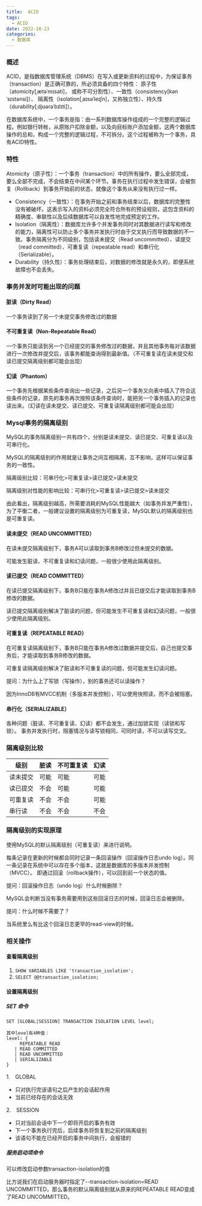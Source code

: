 ```yaml
---
title:  ACID
tags:
  - ACID
date: 2022-10-23
categories:
  - 数据库
---
```


### 概述

ACID，是指数据库管理系统（DBMS）在写入或更新资料的过程中，为保证事务（transaction）是正确可靠的，所必须具备的四个特性：
原子性（atomicity[ˌætəˈmɪsəti]， 或称不可分割性）、一致性（consistency[kənˈsɪstənsi]）、
隔离性（isolation[ˌaɪsəˈleɪʃn]，又称独立性）、持久性（durability[ˌdjʊərəˈbɪlɪti]）。

在数据库系统中，一个事务是指：由一系列数据库操作组成的一个完整的逻辑过程。例如银行转帐，从原账户扣除金额，以及向目标账户添加金额，这两个数据库操作的总和，构成一个完整的逻辑过程，不可拆分。这个过程被称为一个事务，具有ACID特性。

### 特性

Atomicity（原子性）：一个事务（transaction）中的所有操作，要么全部完成，要么全部不完成，不会结束在中间某个环节。事务在执行过程中发生错误，会被恢复（Rollback）到事务开始前的状态，就像这个事务从来没有执行过一样。

- Consistency（一致性）：在事务开始之前和事务结束以后，数据库的完整性没有被破坏。这表示写入的资料必须完全符合所有的预设规则，这包含资料的精确度、串联性以及后续数据库可以自发性地完成预定的工作。
- Isolation（隔离性）：数据库允许多个并发事务同时对其数据进行读写和修改的能力，隔离性可以防止多个事务并发执行时由于交叉执行而导致数据的不一致。事务隔离分为不同级别，包括读未提交（Read
  uncommitted）、读提交（read committed）、可重复读（repeatable read）和串行化（Serializable）。
- Durability（持久性）：事务处理结束后，对数据的修改就是永久的，即便系统故障也不会丢失。

### 事务并发时可能出现的问题

#### 脏读（Dirty Read）

一个事务读到了另一个未提交事务修改过的数据

#### 不可重复读（Non-Repeatable Read）

一个事务只能读到另一个已经提交的事务修改过的数据，并且其他事务每对该数据进行一次修改并提交后，该事务都能查询得到最新值。（不可重复读在读未提交和读已提交隔离级别都可能会出现）

#### 幻读（Phantom）

一个事务先根据某些条件查询出一些记录，之后另一个事务又向表中插入了符合这些条件的记录，原先的事务再次按照该条件查询时，能把另一个事务插入的记录也读出来。（幻读在读未提交、读已提交、可重复读隔离级别都可能会出现）

### Mysql事务的隔离级别

MySQL的事务隔离级别一共有四个，分别是读未提交、读已提交、可重复读以及可串行化。

MySQL的隔离级别的作用就是让事务之间互相隔离，互不影响，这样可以保证事务的一致性。

隔离级别比较：可串行化>可重复读>读已提交>读未提交

隔离级别对性能的影响比较：可串行化>可重复读>读已提交>读未提交

由此看出，隔离级别越高，所需要消耗的MySQL性能越大（如事务并发严重性），为了平衡二者，一般建议设置的隔离级别为可重复读，MySQL默认的隔离级别也是可重复读。

#### 读未提交（READ UNCOMMITTED）
在读未提交隔离级别下，事务A可以读取到事务B修改过但未提交的数据。

可能发生脏读、不可重复读和幻读问题，一般很少使用此隔离级别。
#### 读已提交（READ COMMITTED）
在读已提交隔离级别下，事务B只能在事务A修改过并且已提交后才能读取到事务B修改的数据。

读已提交隔离级别解决了脏读的问题，但可能发生不可重复读和幻读问题，一般很少使用此隔离级别。
#### 可重复读（REPEATABLE READ）
在可重复读隔离级别下，事务B只能在事务A修改过数据并提交后，自己也提交事务后，才能读取到事务B修改的数据。

可重复读隔离级别解决了脏读和不可重复读的问题，但可能发生幻读问题。

提问：为什么上了写锁（写操作），别的事务还可以读操作？

因为InnoDB有MVCC机制（多版本并发控制），可以使用快照读，而不会被阻塞。
#### 串行化（SERIALIZABLE）
各种问题（脏读、不可重复读、幻读）都不会发生，通过加锁实现（读锁和写锁）。
事务并发执行时，阻塞情况与读写锁相同，可同时读，不可以读写交叉。

### 隔离级别比较

| 级别 | 脏读 | 不可重复读 | 幻读 |
|------|---|----|--|
| 读未提交 | 可能 | 可能 | 可能 |
| 读已提交 | 不会 | 可能 | 可能 |
| 可重复读 | 不会 | 不会 | 可能 |
| 串行读 | 不会 | 不会 | 不会 |

### 隔离级别的实现原理

使用MySQL的默认隔离级别（可重复读）来进行说明。

每条记录在更新的时候都会同时记录一条回滚操作（回滚操作日志undo log）。同一条记录在系统中可以存在多个版本，这就是数据库的多版本并发控制（MVCC）。
即通过回滚（rollback操作），可以回到前一个状态的值。

提问：回滚操作日志（undo log）什么时候删除？

MySQL会判断当没有事务需要用到这些回滚日志的时候，回滚日志会被删除。

提问：什么时候不需要了？

当系统里么有比这个回滚日志更早的read-view的时候。

### 相关操作
#### 查看隔离级别
1. `SHOW VARIABLES LIKE 'transaction_isolation';`
2. `SELECT @@transaction_isolation;`
#### 设置隔离级别
##### SET 命令
`SET [GLOBAL|SESSION] TRANSACTION ISOLATION LEVEL level;`
```
其中level有4种值：
level: {
     REPEATABLE READ
   | READ COMMITTED
   | READ UNCOMMITTED
   | SERIALIZABLE
}
```
1.　GLOBAL
- 只对执行完该语句之后产生的会话起作用  
- 当前已经存在的会话无效

2.　SESSION
- 只对当前会话中下一个即将开启的事务有效  
- 下一个事务执行完后，后续事务将恢复到之前的隔离级别  
- 该语句不能在已经开启的事务中间执行，会报错的 

##### 服务启动项命令
可以修改启动参数transaction-isolation的值

比方说我们在启动服务器时指定了--transaction-isolation=READ UNCOMMITTED，那么事务的默认隔离级别就从原来的REPEATABLE READ变成了READ UNCOMMITTED。